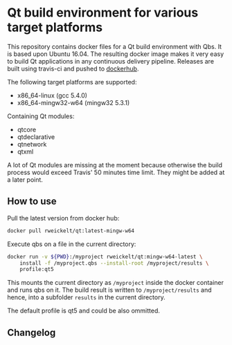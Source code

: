 Qt build environment for various target platforms
=================================================

This repository contains docker files for a Qt build environment with Qbs. It is
based upon Ubuntu 16.04. The resulting docker image makes it very easy to build
Qt applications in any continuous delivery pipeline. Releases are built using
travis-ci and pushed to
[dockerhub](https://hub.docker.com/r/rweickelt/qt/tags/).

The following target platforms are supported:

- x86_64-linux (gcc 5.4.0)
- x86_64-mingw32-w64 (mingw32 5.3.1)

Containing Qt modules:

- qtcore
- qtdeclarative
- qtnetwork
- qtxml

A lot of Qt modules are missing at the moment because otherwise the build
process would exceed Travis' 50 minutes time limit. They might be added at a
later point.


How to use
----------

Pull the latest version from docker hub:

```sh
docker pull rweickelt/qt:latest-mingw-w64
```

Execute qbs on a file in the current directory:

```sh
docker run -v ${PWD}:/myproject rweickelt/qt:mingw-w64-latest \
    install -f /myproject.qbs --install-root /myproject/results \
    profile:qt5
```

This mounts the current directory as ``/myproject`` inside the docker container
and runs qbs on it. The build result is written to ``/myproject/results`` and
hence, into a subfolder ``results`` in the current directory.

The default profile is qt5 and could be also ommitted.


Changelog
---------
